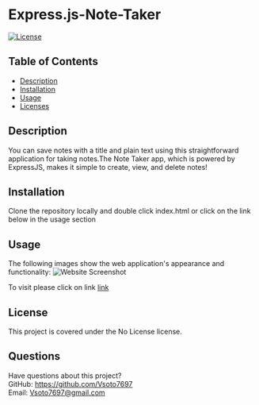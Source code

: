 # Express.js-Note-Taker
[![License](https://img.shields.io/badge/License-Boost%201.0-lightblue.svg)](https://www.boost.org/LICENSE_1_0.txt)
  ## Table of Contents
  * [Description](#Description)
  * [Installation](#Installation)
  * [Usage](#Usage)
  * [Licenses](#License)
 
  ## Description
  You can save notes with a title and plain text using this straightforward application for taking notes.The Note Taker app, which is powered by ExpressJS, makes it simple to create, view, and delete notes!
  ## Installation
  Clone the repository locally and double click index.html or click on the link below in the usage section

  ## Usage
  The following images show the web application's appearance and functionality:
  ![Website Screenshot](.//assets/images/websitescreenshot.jpeg)

  To visit please click on link [link](https://vsoto7697.github.io/Express.js-Note-Taker/)
  
  ## License  
  This project is covered under the No License license.
 
  ## Questions
  Have questions about this project?  
  GitHub: https://github.com/Vsoto7697  
  Email: Vsoto7697@gmail.com